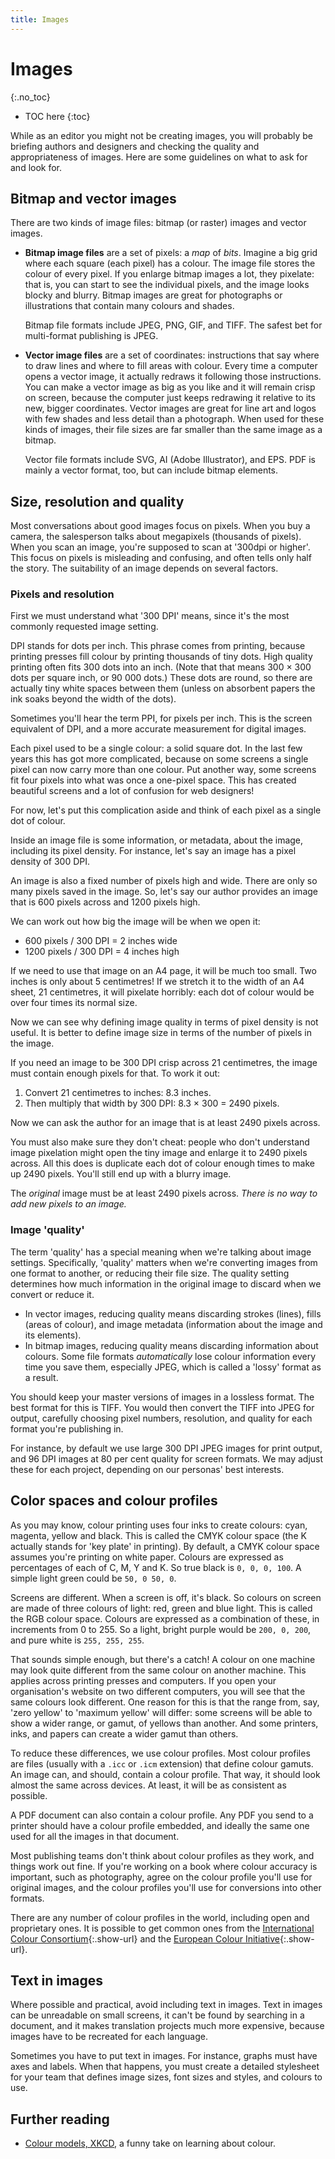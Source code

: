 ```yaml
---
title: Images
---
```


# Images
{:.no_toc}

* TOC here
{:toc}

While as an editor you might not be creating images, you will probably be briefing authors and designers and checking the quality and appropriateness of images. Here are some guidelines on what to ask for and look for.

## Bitmap and vector images

There are two kinds of image files: bitmap (or raster) images and vector images.

- **Bitmap image files** are a set of pixels: a *map* of *bits*. Imagine a big grid where each square (each pixel) has a colour. The image file stores the colour of every pixel. If you enlarge bitmap images a lot, they pixelate: that is, you can start to see the individual pixels, and the image looks blocky and blurry. Bitmap images are great for photographs or illustrations that contain many colours and shades.

    Bitmap file formats include JPEG, PNG, GIF, and TIFF. The safest bet for multi-format publishing is JPEG.

- **Vector image files** are a set of coordinates: instructions that say where to draw lines and where to fill areas with colour. Every time a computer opens a vector image, it actually redraws it following those instructions. You can make a vector image as big as you like and it will remain crisp on screen, because the computer just keeps redrawing it relative to its new, bigger coordinates. Vector images are great for line art and logos with few shades and less detail than a photograph. When used for these kinds of images, their file sizes are far smaller than the same image as a bitmap.

    Vector file formats include SVG, AI (Adobe Illustrator), and EPS. PDF is mainly a vector format, too, but can include bitmap elements.

## Size, resolution and quality

Most conversations about good images focus on pixels. When you buy a camera, the salesperson talks about megapixels (thousands of pixels). When you scan an image, you're supposed to scan at '300dpi or higher'. This focus on pixels is misleading and confusing, and often tells only half the story. The suitability of an image depends on several factors.

### Pixels and resolution

First we must understand what '300 DPI' means, since it's the most commonly requested image setting.

DPI stands for dots per inch. This phrase comes from printing, because printing presses fill colour by printing thousands of tiny dots. High quality printing often fits 300 dots into an inch. (Note that that means 300 × 300 dots per square inch, or 90&nbsp;000 dots.) These dots are round, so there are actually tiny white spaces between them (unless on absorbent papers the ink soaks beyond the width of the dots).

Sometimes you'll hear the term PPI, for pixels per inch. This is the screen equivalent of DPI, and a more accurate measurement for digital images.

Each pixel used to be a single colour: a solid square dot. In the last few years this has got more complicated, because on some screens a single pixel can now carry more than one colour. Put another way, some screens fit four pixels into what was once a one-pixel space. This has created beautiful screens and a lot of confusion for web designers!

For now, let's put this complication aside and think of each pixel as a single dot of colour.

Inside an image file is some information, or metadata, about the image, including its pixel density. For instance, let's say an image has a pixel density of 300 DPI.

An image is also a fixed number of pixels high and wide. There are only so many pixels saved in the image. So, let's say our author provides an image that is 600 pixels across and 1200 pixels high.

We can work out how big the image will be when we open it:

- 600 pixels / 300 DPI = 2 inches wide
- 1200 pixels / 300 DPI = 4 inches high

If we need to use that image on an A4 page, it will be much too small. Two inches is only about 5 centimetres! If we stretch it to the width of an A4 sheet, 21 centimetres, it will pixelate horribly: each dot of colour would be over four times its normal size.

Now we can see why defining image quality in terms of pixel density is not useful. It is better to define image size in terms of the number of pixels in the image.

If you need an image to be 300 DPI crisp across 21 centimetres, the image must contain enough pixels for that. To work it out:

1. Convert 21 centimetres to inches: 8.3 inches.
2. Then multiply that width by 300 DPI: 8.3 × 300 = 2490 pixels.

Now we can ask the author for an image that is at least 2490 pixels across.

You must also make sure they don't cheat: people who don't understand image pixelation might open the tiny image and enlarge it to 2490 pixels across. All this does is duplicate each dot of colour enough times to make up 2490 pixels. You'll still end up with a blurry image.

The *original* image must be at least 2490 pixels across. *There is no way to add new pixels to an image.*

### Image 'quality'

The term 'quality' has a special meaning when we're talking about image settings. Specifically, 'quality' matters when we're converting images from one format to another, or reducing their file size. The quality setting determines how much information in the original image to discard when we convert or reduce it.

- In vector images, reducing quality means discarding strokes (lines), fills (areas of colour), and image metadata (information about the image and its elements).
- In bitmap images, reducing quality means discarding information about colours. Some file formats *automatically* lose colour information every time you save them, especially JPEG, which is called a 'lossy' format as a result.

You should keep your master versions of images in a lossless format. The best format for this is TIFF. You would then convert the TIFF into JPEG for output, carefully choosing pixel numbers, resolution, and quality for each format you're publishing in.

For instance, by default we use large 300 DPI JPEG images for print output, and 96 DPI images at 80 per cent quality for screen formats. We may adjust these for each project, depending on our personas' best interests.

## Color spaces and colour profiles

As you may know, colour printing uses four inks to create colours: cyan, magenta, yellow and black. This is called the CMYK colour space (the K actually stands for 'key plate' in printing). By default, a CMYK colour space assumes you're printing on white paper. Colours are expressed as percentages of each of C, M, Y and K. So true black is `0, 0, 0, 100`. A simple light green could be `50, 0 50, 0`.

Screens are different. When a screen is off, it's black. So colours on screen are made of three colours of light: red, green and blue light. This is called the RGB colour space. Colours are expressed as a combination of these, in increments from 0 to 255. So a light, bright purple would be `200, 0, 200`, and pure white is `255, 255, 255`.

That sounds simple enough, but there's a catch! A colour on one machine may look quite different from the same colour on another machine. This applies across printing presses and computers. If you open your organisation's website on two different computers, you will see that the same colours look different. One reason for this is that the range from, say, 'zero yellow' to 'maximum yellow' will differ: some screens will be able to show a wider range, or gamut, of yellows than another. And some printers, inks, and papers can create a wider gamut than others.

To reduce these differences, we use colour profiles. Most colour profiles are files (usually with a `.icc` or `.icm` extension) that define colour gamuts. An image can, and should, contain a colour profile. That way, it should look almost the same across devices. At least, it will be as consistent as possible.

A PDF document can also contain a colour profile. Any PDF you send to a printer should have a colour profile embedded, and ideally the same one used for all the images in that document.

Most publishing teams don't think about colour profiles as they work, and things work out fine. If you're working on a book where colour accuracy is important, such as photography, agree on the colour profile you'll use for original images, and the colour profiles you'll use for conversions into other formats.

There are any number of colour profiles in the world, including open and proprietary ones. It is possible to get common ones from the [International Colour Consortium](http://www.color.org){:.show-url} and the [European Colour Initiative](http://eci.org){:.show-url}.

## Text in images

Where possible and practical, avoid including text in images. Text in images can be unreadable on small screens, it can't be found by searching in a document, and it makes translation projects much more expensive, because images have to be recreated for each language.

Sometimes you have to put text in images. For instance, graphs must have axes and labels. When that happens, you must create a detailed stylesheet for your team that defines image sizes, font sizes and styles, and colours to use.

## Further reading

- [Colour models, XKCD](https://xkcd.com/1882/), a funny take on learning about colour.
